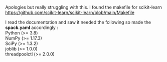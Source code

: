 Apologies but really struggling with this. I found the makefile for scikit-learn  
https://github.com/scikit-learn/scikit-learn/blob/main/Makefile

  
I read the documentation and saw it needed the following so made the **spack.yaml** accordingly :  
Python (>= 3.8)  
NumPy (>= 1.17.3)  
SciPy (>= 1.3.2)  
joblib (>= 1.0.0)  
threadpoolctl (>= 2.0.0)  

